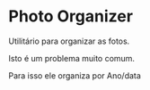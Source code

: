 # Photo Organizer

Utilitário para organizar as fotos.

Isto é um problema muito comum.

Para isso ele organiza por Ano/data
